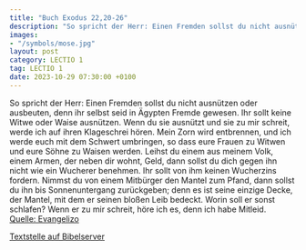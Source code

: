 ```yaml
---
title: "Buch Exodus 22,20-26"
description: "So spricht der Herr: Einen Fremden sollst du nicht ausnützen oder ausbeuten, denn ihr selbst seid in Ägypten Fremde gewesen. Ihr sollt keine Witwe oder Waise ausnützen. Wenn du sie ausnützt und sie zu mir schreit, werde ich auf ihren Klageschrei hören. Mein Zorn wird entbrennen, ...."
images:
- "/symbols/mose.jpg"
layout: post
category: LECTIO 1
tag: LECTIO 1
date: 2023-10-29 07:30:00 +0100
---
```

So spricht der Herr: Einen Fremden sollst du nicht ausnützen oder ausbeuten, denn ihr selbst seid in Ägypten Fremde gewesen.
Ihr sollt keine Witwe oder Waise ausnützen.
Wenn du sie ausnützt und sie zu mir schreit, werde ich auf ihren Klageschrei hören.
Mein Zorn wird entbrennen, und ich werde euch mit dem Schwert umbringen, so dass eure Frauen zu Witwen und eure Söhne zu Waisen werden.<!--more-->
Leihst du einem aus meinem Volk, einem Armen, der neben dir wohnt, Geld, dann sollst du dich gegen ihn nicht wie ein Wucherer benehmen. Ihr sollt von ihm keinen Wucherzins fordern.
Nimmst du von einem Mitbürger den Mantel zum Pfand, dann sollst du ihn bis Sonnenuntergang zurückgeben;
denn es ist seine einzige Decke, der Mantel, mit dem er seinen bloßen Leib bedeckt. Worin soll er sonst schlafen? Wenn er zu mir schreit, höre ich es, denn ich habe Mitleid.<br>
[Quelle: Evangelizo](https://evangeliumtagfuertag.org/DE/gospel)

[Textstelle auf Bibelserver](https://www.bibleserver.com/EU/2.Mose22,20-26)
